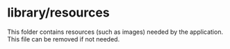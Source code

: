 # library/resources

This folder contains resources (such as images) needed by the application. This file can
be removed if not needed.
